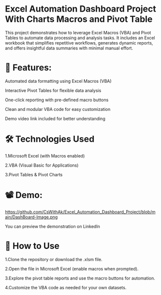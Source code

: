 # Excel Automation Dashboard Project With Charts Macros and Pivot Table
This project demonstrates how to leverage Excel Macros (VBA) and Pivot Tables to automate data processing and analysis tasks. It includes an Excel workbook that simplifies repetitive workflows, generates dynamic reports, and offers insightful data summaries with minimal manual effort.

# 🚀 Features:
Automated data formatting using Excel Macros (VBA)

Interactive Pivot Tables for flexible data analysis

One-click reporting with pre-defined macro buttons

Clean and modular VBA code for easy customization

Demo video link included for better understanding

# 🛠 Technologies Used
1.Microsoft Excel (with Macros enabled)

2.VBA (Visual Basic for Applications)

3.Pivot Tables & Pivot Charts

# 📽 Demo:
https://github.com/CsWithAk/Excel_Automation_Dashboard_Project/blob/main/DashBoard-Image.png

You can preview the demonstration on LinkedIn 

# 📌 How to Use
1.Clone the repository or download the .xlsm file.

2.Open the file in Microsoft Excel (enable macros when prompted).

3.Explore the pivot table reports and use the macro buttons for automation.

4.Customize the VBA code as needed for your own datasets.
